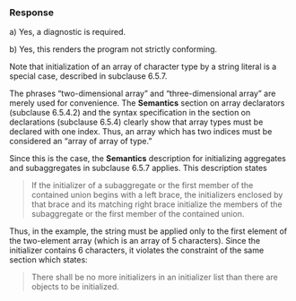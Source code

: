 ### Response

a) Yes, a diagnostic is required.

b) Yes, this renders the program not strictly conforming.

Note that initialization of an array of character type by a string literal is a
special case, described in subclause 6.5.7.

The phrases “two-dimensional array” and “three-dimensional array” are merely
used for convenience. The **Semantics** section on array declarators (subclause
6.5.4.2) and the syntax specification in the section on declarations (subclause
6.5.4) clearly show that array types must be declared with one index. Thus, an
array which has two indices must be considered an “array of array of type.”

Since this is the case, the **Semantics** description for initializing
aggregates and subaggregates in subclause 6.5.7 applies. This description states

> If the initializer of a subaggregate or the first member of the contained union
> begins with a left brace, the initializers enclosed by that brace and its
> matching right brace initialize the members of the subaggregate or the first
> member of the contained union.

Thus, in the example, the string must be applied only to the first element of
the two-element array (which is an array of 5 characters). Since the initializer
contains 6 characters, it violates the constraint of the same section which
states:

> There shall be no more initializers in an initializer list than there are
> objects to be initialized.
